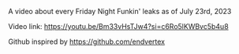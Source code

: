 A video about every Friday Night Funkin' leaks as of July 23rd, 2023

Video link: https://youtu.be/Bm33vHsTJw4?si=c6Ro5lKWBvc5b4u8

Github inspired by https://github.com/endvertex
